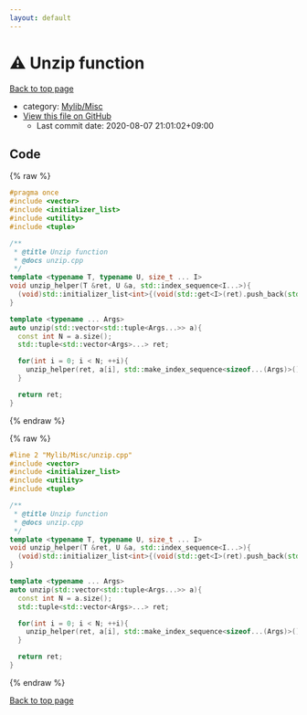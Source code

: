 ```yaml
---
layout: default
---
```


<!-- mathjax config similar to math.stackexchange -->
<script type="text/javascript" async
  src="https://cdnjs.cloudflare.com/ajax/libs/mathjax/2.7.5/MathJax.js?config=TeX-MML-AM_CHTML">
</script>
<script type="text/x-mathjax-config">
  MathJax.Hub.Config({
    TeX: { equationNumbers: { autoNumber: "AMS" }},
    tex2jax: {
      inlineMath: [ ['$','$'] ],
      processEscapes: true
    },
    "HTML-CSS": { matchFontHeight: false },
    displayAlign: "left",
    displayIndent: "2em"
  });
</script>

<script type="text/javascript" src="https://cdnjs.cloudflare.com/ajax/libs/jquery/3.4.1/jquery.min.js"></script>
<script src="https://cdn.jsdelivr.net/npm/jquery-balloon-js@1.1.2/jquery.balloon.min.js" integrity="sha256-ZEYs9VrgAeNuPvs15E39OsyOJaIkXEEt10fzxJ20+2I=" crossorigin="anonymous"></script>
<script type="text/javascript" src="../../../assets/js/copy-button.js"></script>
<link rel="stylesheet" href="../../../assets/css/copy-button.css" />


# :warning: Unzip function

<a href="../../../index.html">Back to top page</a>

* category: <a href="../../../index.html#3aaad417c82174440088b5eea559262a">Mylib/Misc</a>
* <a href="{{ site.github.repository_url }}/blob/master/Mylib/Misc/unzip.cpp">View this file on GitHub</a>
    - Last commit date: 2020-08-07 21:01:02+09:00




## Code

<a id="unbundled"></a>
{% raw %}
```cpp
#pragma once
#include <vector>
#include <initializer_list>
#include <utility>
#include <tuple>

/**
 * @title Unzip function
 * @docs unzip.cpp
 */
template <typename T, typename U, size_t ... I>
void unzip_helper(T &ret, U &a, std::index_sequence<I...>){
  (void)std::initializer_list<int>{(void(std::get<I>(ret).push_back(std::get<I>(a))), 0)...};
}

template <typename ... Args>
auto unzip(std::vector<std::tuple<Args...>> a){
  const int N = a.size();
  std::tuple<std::vector<Args>...> ret;

  for(int i = 0; i < N; ++i){
    unzip_helper(ret, a[i], std::make_index_sequence<sizeof...(Args)>());
  }

  return ret;
}

```
{% endraw %}

<a id="bundled"></a>
{% raw %}
```cpp
#line 2 "Mylib/Misc/unzip.cpp"
#include <vector>
#include <initializer_list>
#include <utility>
#include <tuple>

/**
 * @title Unzip function
 * @docs unzip.cpp
 */
template <typename T, typename U, size_t ... I>
void unzip_helper(T &ret, U &a, std::index_sequence<I...>){
  (void)std::initializer_list<int>{(void(std::get<I>(ret).push_back(std::get<I>(a))), 0)...};
}

template <typename ... Args>
auto unzip(std::vector<std::tuple<Args...>> a){
  const int N = a.size();
  std::tuple<std::vector<Args>...> ret;

  for(int i = 0; i < N; ++i){
    unzip_helper(ret, a[i], std::make_index_sequence<sizeof...(Args)>());
  }

  return ret;
}

```
{% endraw %}

<a href="../../../index.html">Back to top page</a>

